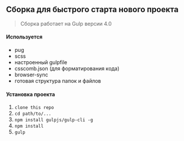 ## Сборка для быстрого старта нового проекта

> Сборка работает на Gulp версии 4.0

#### Используется

* pug
* scss
* настроенный gulpfile
* csscomb.json (для форматирования кода)
* browser-sync
* готовая структура папок и файлов

#### Установка проекта

1. ```clone this repo```
2. ```cd path/to/...```
3. ```npm install gulpjs/gulp-cli -g```
4. ```npm install```  
5. ```gulp```
